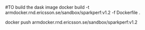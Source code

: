 #TO build the dask image
docker build -t armdocker.rnd.ericsson.se/sandbox/sparkperf:v1.2 -f Dockerfile .

docker push armdocker.rnd.ericsson.se/sandbox/sparkperf:v1.2